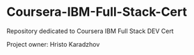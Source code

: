 # Coursera-IBM-Full-Stack-Cert
Repository dedicated to Coursera IBM Full Stack DEV Cert

Project owner: Hristo Karadzhov
